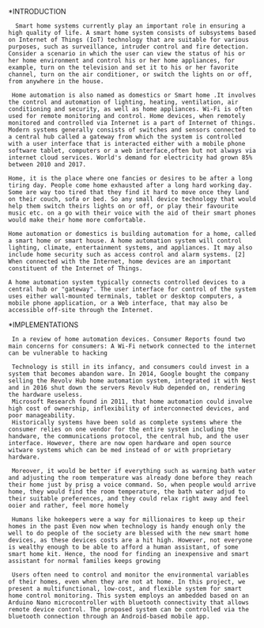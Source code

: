 *INTRODUCTION

      Smart home systems currently play an important role in ensuring a high quality of life. A smart home system consists of subsystems based on Internet of Things (IoT) technology that are suitable for various purposes, such as surveillance, intruder control and fire detection. Consider a scenario in which the user can view the status of his or her home environment and control his or her home appliances, for example, turn on the television and set it to his or her favorite channel, turn on the air conditioner, or switch the lights on or off, from anywhere in the house.

     Home automation is also named as domestics or Smart home .It involves the control and automation of lighting, heating, ventilation, air conditioning and security, as well as home appliances. Wi-Fi is often used for remote monitoring and control. Home devices, when remotely monitored and controlled via Internet is a part of Internet of things. Modern systems generally consists of switches and sensors connected to a central hub called a gateway from which the system is controlled with a user interface that is interacted either with a mobile phone software tablet, computers or a web interface,often but not always via internet cloud services. World's demand for electricity had grown 85% between 2010 and 2017.

    Home, it is the place where one fancies or desires to be after a long tiring day. People come home exhausted after a long hard working day. Some are way too tired that they find it hard to move once they land on their couch, sofa or bed. So any small device technology that would help them switch theirs lights on or off, or play their favourite music etc. on a go with their voice with the aid of their smart phones would make their home more comfortable.

    Home automation or domestics is building automation for a home, called a smart home or smart house. A home automation system will control lighting, climate, entertainment systems, and appliances. It may also include home security such as access control and alarm systems. [2] When connected with the Internet, home devices are an important constituent of the Internet of Things.

    A home automation system typically connects controlled devices to a central hub or "gateway". The user interface for control of the system uses either wall-mounted terminals, tablet or desktop computers, a mobile phone application, or a Web interface, that may also be accessible off-site through the Internet.

*IMPLEMENTATIONS

     In a review of home automation devices. Consumer Reports found two main concerns for consumers: A Wi-Fi network connected to the internet can be vulnerable to hacking

     Technology is still in its infancy, and consumers could invest in a system that becomes abandon ware. In 2014, Google bought the company selling the Revolv Hub home automation system, integrated it with Nest and in 2016 shut down the servers Revolv Hub depended on, rendering the hardware useless.
     Microsoft Research found in 2011, that home automation could involve high cost of ownership, inflexibility of interconnected devices, and poor manageability. 
     Historically systems have been sold as complete systems where the consumer relies on one vendor for the entire system including the handware, the communications protocol, the central hub, and the user interface. However, there are now open hardware and open source witware systems which can be med instead of or with proprietary hardware.

     Moreover, it would be better if everything such as warming bath water and adjusting the room temperature was already done before they reach their home just by prisg a voice command. So, when people would arrive home, they would find the room temperature, the bath water adjud to their suitable preferences, and they could relax right away and feel ooier and rather, feel more homely

     Humans like hokeepers were a way for millionaires to keep up their homes in the past Even now when technology is handy enough only the well to do people of the society are blessed with the new smart home devices, as these devices costs are a hit high. However, not everyone is wealthy enough to be able to afford a human assistant, of some smart home kit. Hence, the nood for finding an inexpensive and smart assistant for normal families keeps growing

     Users often need to control and monitor the environmental variables of their homes, even when they are not at home. In this project, we present a multifunctional, low-cost, and flexible system for smart home control monitoring. This system employs an ambedded based on an Arduino Nano microcontroller with bluetooth connectivity that allows remote device control. The proposed system can be controlled via the bluetooth connection through an Android-based mobile app.


